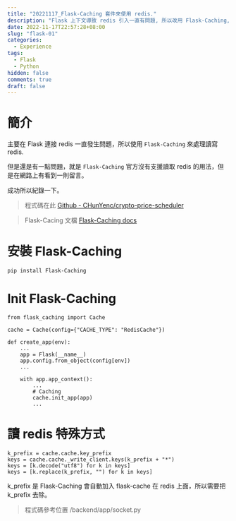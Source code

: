 ```yaml
---
title: "20221117_Flask-Caching 套件來使用 redis."
description: "Flask 上下文導致 redis 引入一直有問題, 所以改用 Flask-Caching, 但是 ..."
date: 2022-11-17T22:57:28+08:00
slug: "flask-01"
categories:
  - Experience
tags:
  - Flask
  - Python
hidden: false
comments: true
draft: false
---
```


# 簡介

主要在 Flask 連接 redis 一直發生問題，所以使用 ```Flask-Caching``` 來處理讀寫 redis.

但是還是有一點問題，就是 ```Flask-Caching``` 官方沒有支援讀取 redis 的用法，但是在網路上有看到一則留言。

成功所以紀錄一下。

> 程式碼在此 [Github - CHunYenc/crypto-price-scheduler](https://github.com/CHunYenc/crypto-price-scheduler/tree/01567cdf781025f01167f35ad649b4f0f0ea493c)

> Flask-Cacing 文檔 [Flask-Caching docs](https://flask-caching.readthedocs.io/en/latest/) 

# 安裝 Flask-Caching

```
pip install Flask-Caching
```

# Init Flask-Caching

```python3
from flask_caching import Cache

cache = Cache(config={"CACHE_TYPE": "RedisCache"})

def create_app(env):
    ...
    app = Flask(__name__)
    app.config.from_object(config[env])
    ...

    with app.app_context():
        ...
        # Caching
        cache.init_app(app)
        ...
```

# 讀 redis 特殊方式

```python3
k_prefix = cache.cache.key_prefix
keys = cache.cache._write_client.keys(k_prefix + "*")
keys = [k.decode("utf8") for k in keys]
keys = [k.replace(k_prefix, "") for k in keys]
```

k_prefix 是 Flask-Caching 會自動加入 flask-cache 在 redis 上面，所以需要把 k_prefix 去除。

> 程式碼參考位置 /backend/app/socket.py
